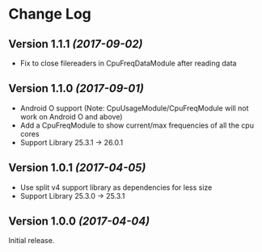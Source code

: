 # Change Log

## Version 1.1.1 *(2017-09-02)*

* Fix to close filereaders in CpuFreqDataModule after reading data

## Version 1.1.0 *(2017-09-01)*

* Android O support (Note: CpuUsageModule/CpuFreqModule will not work on Android O and above)
* Add a CpuFreqModule to show current/max frequencies of all the cpu cores
* Support Library 25.3.1 -> 26.0.1

## Version 1.0.1 *(2017-04-05)*

* Use split v4 support library as dependencies for less size
* Support Library 25.3.0 -> 25.3.1

## Version 1.0.0 *(2017-04-04)*

Initial release.